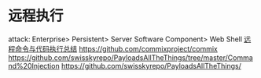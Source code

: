 # 远程执行

attack: Enterprise> Persistent> Server Software Component> Web Shell
[远程命令与代码执行总结](https://www.anquanke.com/post/id/229611)
https://github.com/commixproject/commix
https://github.com/swisskyrepo/PayloadsAllTheThings/tree/master/Command%20Injection
https://github.com/swisskyrepo/PayloadsAllTheThings/
